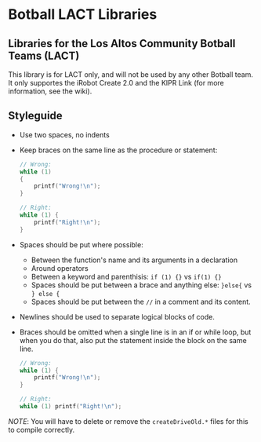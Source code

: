 # Botball LACT Libraries
## Libraries for the Los Altos Community Botball Teams (LACT)

This library is for LACT only, and will not be used by any other
Botball team. It only supportes the iRobot Create 2.0 and the KIPR
Link (for more information, see the wiki).

## Styleguide

* Use two spaces, no indents
* Keep braces on the same line as the procedure or statement:

	```c
	// Wrong:
	while (1)
	{
		printf("Wrong!\n");
	}

	// Right:
	while (1) {
		printf("Right!\n");
	}
	```

* Spaces should be put where possible:

    * Between the function's name and its arguments in a declaration
    * Around operators
	* Between a keyword and parenthisis: `if (1) {}` vs `if(1) {}`
	* Spaces should be put between a brace and anything else: `}else{` vs `} else {`
	* Spaces should be put between the `//` in a comment and its content.

* Newlines should be used to separate logical blocks of code.
* Braces should be omitted when a single line is in an if or while loop, but when you do that, also put the statement inside the block on the same line.

	```c
	// Wrong:
	while (1) {
		printf("Wrong!\n");
	}

	// Right:
	while (1) printf("Right!\n");
	```

*NOTE*: You will have to delete or remove the `createDriveOld.*` files for this to compile correctly.
